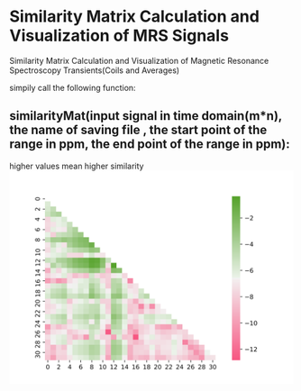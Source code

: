 # Similarity Matrix Calculation and Visualization of MRS Signals
Similarity Matrix Calculation and Visualization of Magnetic Resonance Spectroscopy Transients(Coils and Averages)

simpily call the following function:
## similarityMat(input signal in time domain(m*n), the name of saving file , the start point of the range in ppm, the end point of the range in ppm):

higher values mean higher similarity
![Images](https://github.com/amirshamaei/Similarity-Matrix-Calculation-and-Visualization-of-MRS/blob/main/name32_similarity%20.png)
